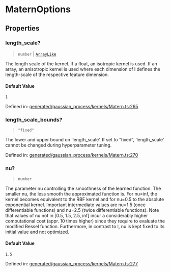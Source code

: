 # MaternOptions

## Properties

### length\_scale?

> `number` \| [`ArrayLike`](../types/ArrayLike.md)

The length scale of the kernel. If a float, an isotropic kernel is used. If an array, an anisotropic kernel is used where each dimension of l defines the length-scale of the respective feature dimension.

#### Default Value

`1`

Defined in:  [generated/gaussian\_process/kernels/Matern.ts:265](https://github.com/transitive-bullshit/scikit-learn-ts/blob/92ab806/packages/sklearn/src/generated/gaussian_process/kernels/Matern.ts#L265)

### length\_scale\_bounds?

> `"fixed"`

The lower and upper bound on ‘length\_scale’. If set to “fixed”, ‘length\_scale’ cannot be changed during hyperparameter tuning.

Defined in:  [generated/gaussian\_process/kernels/Matern.ts:270](https://github.com/transitive-bullshit/scikit-learn-ts/blob/92ab806/packages/sklearn/src/generated/gaussian_process/kernels/Matern.ts#L270)

### nu?

> `number`

The parameter nu controlling the smoothness of the learned function. The smaller nu, the less smooth the approximated function is. For nu=inf, the kernel becomes equivalent to the RBF kernel and for nu=0.5 to the absolute exponential kernel. Important intermediate values are nu=1.5 (once differentiable functions) and nu=2.5 (twice differentiable functions). Note that values of nu not in \[0.5, 1.5, 2.5, inf\] incur a considerably higher computational cost (appr. 10 times higher) since they require to evaluate the modified Bessel function. Furthermore, in contrast to l, nu is kept fixed to its initial value and not optimized.

#### Default Value

`1.5`

Defined in:  [generated/gaussian\_process/kernels/Matern.ts:277](https://github.com/transitive-bullshit/scikit-learn-ts/blob/92ab806/packages/sklearn/src/generated/gaussian_process/kernels/Matern.ts#L277)
